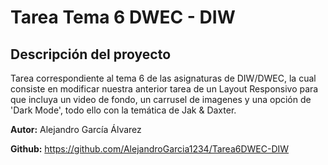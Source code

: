 # Tarea Tema 6 DWEC - DIW

## Descripción del proyecto

Tarea correspondiente al tema 6 de las asignaturas de DIW/DWEC, la cual consiste en modificar nuestra anterior tarea de un Layout Responsivo para que incluya un video de fondo, un carrusel de imagenes y una opción de 'Dark Mode', todo ello con la temática de Jak & Daxter.

__Autor:__ Alejandro García Álvarez

__Github:__ https://github.com/AlejandroGarcia1234/Tarea6DWEC-DIW